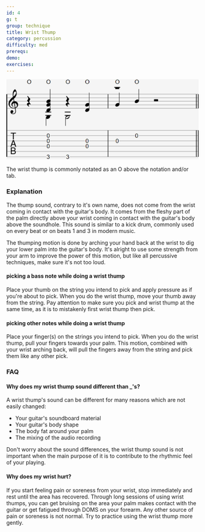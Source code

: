 ```yaml
---
id: 4
g: t
group: technique
title: Wrist Thump
category: percussion
difficulty: med
prereqs:
demo: 
exercises: 
---
```


<div class="tabImg">
  <img src="wrist-thump.jpg" />
</div>

The wrist thump is commonly notated as an O above the notation and/or tab.

### Explanation

The thump sound, contrary to it's own name, does not come from the wrist coming in contact with the guitar's body. It comes from the fleshy part of the palm directly above your wrist coming in contact with the guitar's body above the soundhole. This sound is similar to a kick drum, commonly used on every beat or on beats 1 and 3 in modern music.

The thumping motion is done by arching your hand back at the wrist to dig your lower palm into the guitar's body. It's alright to use some strength from your arm to improve the power of this motion, but like all percussive techniques, make sure it's not too loud.

#### picking a bass note while doing a wrist thump

Place your thumb on the string you intend to pick and apply pressure as if you're about to pick. When you do the wrist thump, move your thumb away from the string. Pay attention to make sure you pick and wrist thump at the same time, as it is to mistakenly first wrist thump then pick.

#### picking other notes while doing a wrist thump

Place your finger(s) on the strings you intend to pick. When you do the wrist thump, pull your fingers towards your palm. This motion, combined with your wrist arching back, will pull the fingers away from the string and pick them like any other pick.

### FAQ

#### Why does my wrist thump sound different than _'s?

A wrist thump's sound can be different for many reasons which are not easily changed:

- Your guitar's <span class="tt" data-tip="the guitar's top, where the soundhole is located">soundboard</span> material
- Your guitar's body shape
- The body fat around your palm
- The <span class="tt" data-tip="post processing / editing of an audio track">mixing</span> of the audio recording

Don't worry about the sound differences, the wrist thump sound is not important when the main purpose of it is to contribute to the rhythmic feel of your playing.

#### Why does my wrist hurt?

If you start feeling pain or soreness from your wrist, stop immediately and rest until the area has recovered. Through long sessions of using wrist thumps, you can get bruising on the area your palm makes contact with the guitar or get fatigued through <span class="tt" data-tip="delayed onset muscle soreness">DOMS</span> on your forearm. Any other source of pain or soreness is not normal. Try to practice using the wrist thump more gently. 